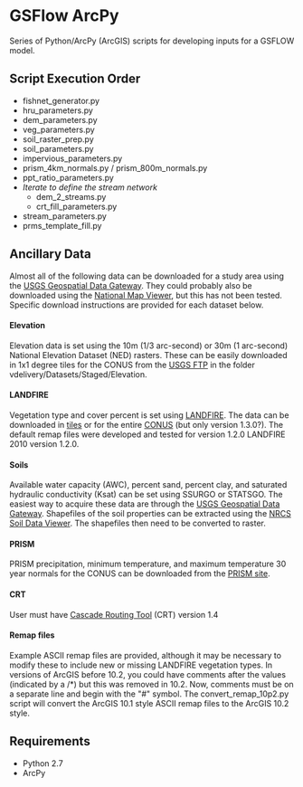 GSFlow ArcPy
============

Series of Python/ArcPy (ArcGIS) scripts for developing inputs for a GSFLOW model.

## Script Execution Order
- fishnet_generator.py
- hru_parameters.py
- dem_parameters.py
- veg_parameters.py
- soil_raster_prep.py
- soil_parameters.py
- impervious_parameters.py
- prism_4km_normals.py / prism_800m_normals.py
- ppt_ratio_parameters.py
- *Iterate to define the stream network*
  - dem_2_streams.py
  - crt_fill_parameters.py
- stream_parameters.py
- prms_template_fill.py

## Ancillary Data

Almost all of the following data can be downloaded for a study area using the [USGS Geospatial Data Gateway](http://datagateway.nrcs.usda.gov/).  They could probably also be downloaded using the [National Map Viewer](http://viewer.nationalmap.gov/viewer/), but this has not been tested.  Specific download instructions are provided for each dataset below.

#### Elevation

Elevation data is set using the 10m (1/3 arc-second) or 30m (1 arc-second) National Elevation Dataset (NED) rasters.  These can be easily downloaded in 1x1 degree tiles for the CONUS from the [USGS FTP](rockyftp.cr.usgs.gov) in the folder vdelivery/Datasets/Staged/Elevation.

#### LANDFIRE

Vegetation type and cover percent is set using [LANDFIRE](http://www.landfire.gov/).  The data can be downloaded in [tiles](http://www.landfire.gov/viewer/) or for the entire [CONUS](http://www.landfire.gov/lf_mosaics.php) (but only version 1.3.0?).  The default remap files were developed and tested for version 1.2.0 LANDFIRE 2010 version 1.2.0.

#### Soils

Available water capacity (AWC), percent sand, percent clay, and saturated hydraulic conductivity (Ksat) can be set using SSURGO or STATSGO.  The easiest way to acquire these data are through the [USGS Geospatial Data Gateway](http://datagateway.nrcs.usda.gov/).  Shapefiles of the soil properties can be extracted using the [NRCS Soil Data Viewer](http://www.nrcs.usda.gov/wps/portal/nrcs/detailfull/soils/home/?cid=nrcs142p2_053620).  The shapefiles then need to be converted to raster.

#### PRISM

PRISM precipitation, minimum temperature, and maximum temperature 30 year normals for the CONUS can be downloaded from the [PRISM site](http://www.prism.oregonstate.edu/normals/).

#### CRT

User must have [Cascade Routing Tool](http://water.usgs.gov/ogw/CRT/) (CRT) version 1.4

#### Remap files

Example ASCII remap files are provided, although it may be necessary to modify these to include new or missing LANDFIRE vegetation types.  In versions of ArcGIS before 10.2, you could have comments after the values (indicated by a /*) but this was removed in 10.2.  Now, comments must be on a separate line and begin with the "#" symbol.  The convert_remap_10p2.py script will convert the ArcGIS 10.1 style ASCII remap files to the ArcGIS 10.2 style.

## Requirements

+ Python 2.7
+ ArcPy